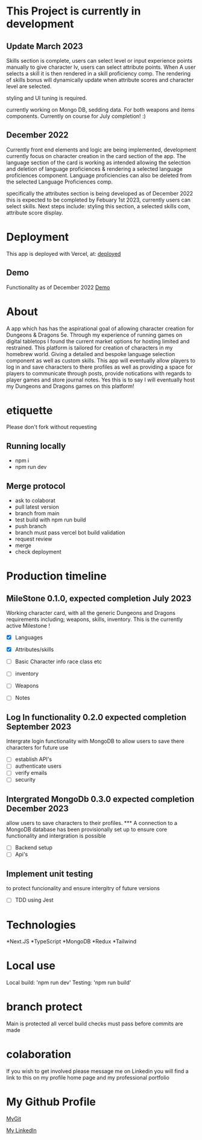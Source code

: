 # This Project is currently in development 

## Update March 2023
Skills section is complete, users can select level or input experience points manually to give character lv, users can select attribute points. When A user selects a skill it is then rendered in a skill proficiency comp. The rendering of skills bonus will dynamically update when attribute scores and character level are selected. 

styling and UI tuning is required. 

currently working on Mongo DB, sedding data. For both weapons and items components. Currently on course for July completion! :) 


## December 2022
Currently front end elements and logic are being implemented, development currently focus on character creation in the card section of the app. The language section of the card is working as intended allowing the selection and deletion of language proficiences & rendering a selected language proficiences component. Language proficiencies can also be deleted from the selected Language Proficiences comp. 

specifically the attributes section is being developed as of December 2022 this is expected to be completed by Febuary 1st 2023, currently users can select skills. Next steps include: styling this section, a selected skills com, attribute score display. 

# Deployment 

This app is deployed with Vercel, at:  [deployed](https://next-dn-d-character-manager.vercel.app/ "https://next-dn-d-character-manager.vercel.app/") 

## Demo

Functionality as of December 2022
[Demo](https://drive.google.com/file/d/1M_O8B_hebL1oOkDhuVBTKaInPSSiP_PH/view "https://drive.google.com/file/d/1M_O8B_hebL1oOkDhuVBTKaInPSSiP_PH/view")

# About 

A app which has has the aspirational goal of allowing character creation for Dungeons & Dragons 5e. Through my experience of running games on digital tabletops I found the current market options for hosting limited and restrained. This platform is tailored for creation of characters in my homebrew world. Giving a detailed and bespoke language selection component as well as custom skills. This app will eventually allow players to log in and save characters to there profiles as well as providing a space for players to communicate through posts, provide notications with regards to player games and store journal notes. Yes this is to say I will eventually host my Dungeons and Dragons games on this platform! 

# etiquette 

Please don't fork without requesting

## Running locally

- npm i
- npm run dev

## Merge protocol

- ask to colaborat 
- pull latest version
- branch from main 
- test build with npm run build
- push branch
- branch must pass vercel bot build validation 
- request review
- merge 
- check deployment


# Production timeline 

##  MileStone 0.1.0, expected completion July 2023 

Working character card, with all the generic Dungeons and Dragons requirements including; weapons, skills, inventory. This is the currently active Milestone !

- [x] Languages  
- [x] Attributes/skills 
- [ ] Basic Character info race class etc
- [ ] inventory
- [ ] Weapons
- [ ] Notes


##  Log In functionality 0.2.0 expected completion September 2023 

Intergrate login functionality with MongoDB to allow users to save there characters for future use

- [ ] establish API's
- [ ] authenticate users
- [ ] verify emails
- [ ] security 
        
##  Intergrated MongoDb 0.3.0 expected completion December 2023 

allow users to save characters to their profiles. 
*** A connection to a MongoDB database has been provisionally set up to ensure core functionality and intergration is possible

- [ ] Backend setup
- [ ] Api's 

## Implement unit testing 

to protect funcionality and ensure intergitry of future versions

- [ ] TDD using Jest

# Technologies 

*Next.JS 
*TypeScript
*MongoDB
*Redux
*Tailwind

# Local use 

Local build: 'npm run dev'
Testing: 'npm run build'

# branch protect 

Main is protected all vercel build checks must pass before commits are made

# colaboration 

If you wish to get involved please message me on Linkedin you will find a link to this on my profile home page and my professional portfolio

# My Github Profile 

[MyGit](https://github.com/G-bot987 "https://github.com/G-bot987")

[My LinkedIn](https://www.linkedin.com/in/georgia-h-b48434150/ "https://www.linkedin.com/in/georgia-h-b48434150/")




